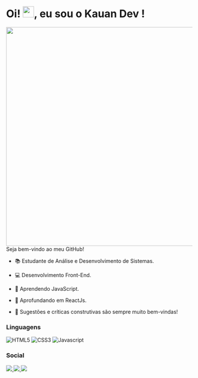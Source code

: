 <h1 align="left">
   Oi! <img src="https://raw.githubusercontent.com/kaueMarques/kaueMarques/master/hi.gif" width="30px">, eu sou o Kauan Dev !
</h1>

<p align="left">
 
 <img align="right" height="590em" src=""/>
   
Seja bem-vindo ao meu GitHub!
 
 - 📚 Estudante de Análise e Desenvolvimento de Sistemas.

 - 💻 Desenvolvimento Front-End.

 - 🌱 Aprendendo JavaScript.
   
 - 🌳 Aprofundando em ReactJs.

 - 💬 Sugestões e críticas construtivas são sempre muito bem-vindas!
   
 </p>

<h3 align="left">
   Linguagens
</h3>

 ![HTML5](https://img.shields.io/badge/HTML5-f053fd?style=for-the-badge&logo=html5&logoColor=white)
 ![CSS3](https://img.shields.io/badge/CSS3-f053fd?style=for-the-badge&logo=css3&logoColor=white)
 ![Javascript](https://img.shields.io/badge/JavaScript-f053fd?style=for-the-badge&logo=javascript&logoColor=white)
 
 <h3>Social</h3>
 
<p align="left">
  <a href="#" alt="Instagram">
    <img src="https://img.shields.io/badge/-Instagram-6610F2?style=for-the-badge&logo=Instagram&logoColor=FFFFFF&link=https://www.instagram.com/iuricode"/>
  </a>
  
  <a href="https://www.linkedin.com/in/kauansantosdepontes/" target ="_blank" alt="Linkedin">
    <img src="https://img.shields.io/badge/-Linkedin-6610F2?style=for-the-badge&logo=Linkedin&logoColor=FFFFFF&link=https://www.linkedin.com/in/iuricode"/>
  </a>
  
  <a href="#" alt="Discord">
    <img src="https://img.shields.io/badge/-Discord-6610F2?style=for-the-badge&logo=Discord&logoColor=FFFFFF&link=https://discord.gg/QevDJqCzaY"/>
  </a>
</p>
